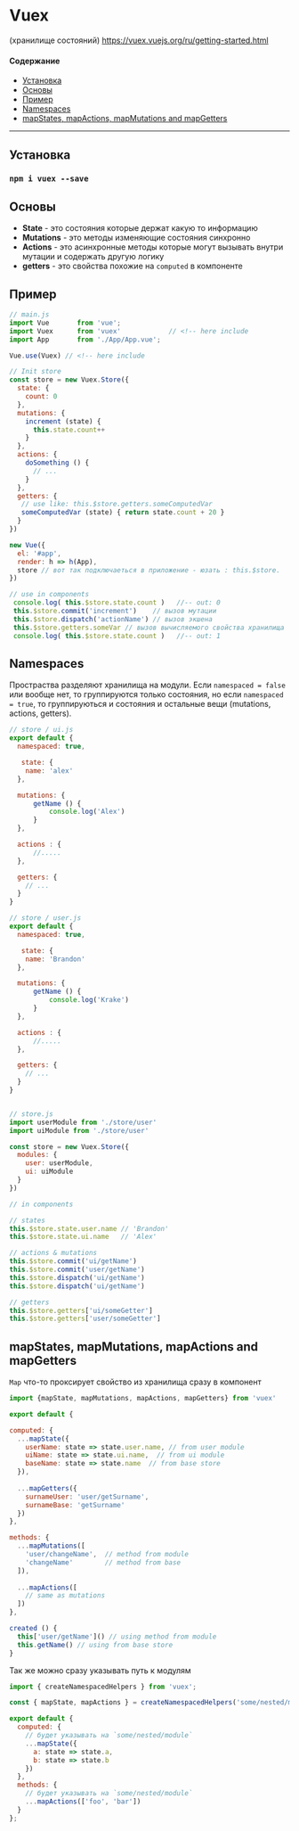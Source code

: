 # Vuex 
(хранилище состояний) https://vuex.vuejs.org/ru/getting-started.html

#### Содержание
* [Установка](#install)
* [Основы](#basics)
* [Пример](#example)
* [Namespaces](#namespaces) 
* [mapStates, mapActions, mapMutations and mapGetters](#maps)

--- 

## Установка <a id="install"></a>
### `npm i vuex --save`

## Основы <a id="basics"></a>
* **State** - это состояния которые держат какую то информацию
* **Mutations** - это методы изменяющие состояния синхронно
* **Actions** - это асинхронные методы которые могут вызывать внутри мутации и содержать другую логику
* **getters** - это свойства похожие на `computed` в компоненте


## Пример <a id="example"></a>
```js
// main.js
import Vue       from 'vue';
import Vuex      from 'vuex'            // <!-- here include
import App       from './App/App.vue';

Vue.use(Vuex) // <!-- here include

// Init store
const store = new Vuex.Store({
  state: {
    count: 0
  },
  mutations: {
    increment (state) {
      this.state.count++
    }
  },
  actions: {
    doSomething () {
      // ...
    }
  },
  getters: {
   // use like: this.$store.getters.someComputedVar
   someComputedVar (state) { return state.count + 20 }
  }  
})

new Vue({
  el: '#app',
  render: h => h(App),
  store // вот так подключаеться в приложение - юзать : this.$store.
})
```

```js
// use in components
 console.log( this.$store.state.count )   //-- out: 0
 this.$store.commit('increment')    // вызов мутации
 this.$store.dispatch('actionName') // вызов экшена
 this.$store.getters.someVar // вызов вычисляемого свойства хранилища
 console.log( this.$store.state.count )   //-- out: 1
```

## Namespaces <a id="namespaces "></a>
Простраства разделяют хранилища на модули. Если `namespaced = false` или вообще нет, то группируются только состояния, но если `namespaced = true`, то группируються и состояния и остальные вещи (mutations, actions, getters).  

```js
// store / ui.js
export default {
  namespaced: true,

   state: {
    name: 'alex'
  },

  mutations: {
      getName () {
          console.log('Alex')
      }
  },

  actions : {
      //.....
  },

  getters: {
    // ...  
  }
}

```

```js
// store / user.js
export default {
  namespaced: true,

   state: {
    name: 'Brandon'
  },

  mutations: {
      getName () {
          console.log('Krake')
      }
  },

  actions : {
      //.....
  },

  getters: {
    // ...  
  }
}



```

```js
// store.js
import userModule from './store/user'
import uiModule from './store/user'

const store = new Vuex.Store({
  modules: {
    user: userModule,
    ui: uiModule
  }
})

```

```js
// in components

// states
this.$store.state.user.name // 'Brandon'
this.$store.state.ui.name   // 'Alex'

// actions & mutations
this.$store.commit('ui/getName') 
this.$store.commit('user/getName') 
this.$store.dispatch('ui/getName') 
this.$store.dispatch('ui/getName') 

// getters
this.$store.getters['ui/someGetter']
this.$store.getters['user/someGetter']

```

## mapStates, mapMutations, mapActions and mapGetters <a id="maps"></a>
`Map` что-то проксирует свойство из хранилища сразу в компонент

```js
import {mapState, mapMutations, mapActions, mapGetters} from 'vuex'

export default {

computed: {
  ...mapState({
    userName: state => state.user.name, // from user module
    uiName: state => state.ui.name,  // from ui module
    baseName: state => state.name  // from base store
  }),
  
  ...mapGetters({
    surnameUser: 'user/getSurname',
    surnameBase: 'getSurname'
  })
},

methods: {
  ...mapMutations([
    'user/changeName',  // method from module
    'changeName'        // method from base
  ]),
  
  ...mapActions([
    // same as mutations
  ])
},

created () {
  this['user/getName']() // using method from module
  this.getName() // using from base store
}
```

Так же можно сразу указывать путь к модулям

```js
import { createNamespacedHelpers } from 'vuex';

const { mapState, mapActions } = createNamespacedHelpers('some/nested/module');

export default {
  computed: {
    // будет указывать на `some/nested/module`
    ...mapState({
      a: state => state.a,
      b: state => state.b
    })
  },
  methods: {
    // будет указывать на `some/nested/module`
    ...mapActions(['foo', 'bar'])
  }
};

```







